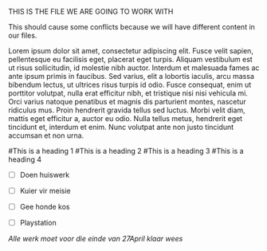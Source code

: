 
THIS IS THE FILE WE ARE GOING TO WORK WITH

This should cause some conflicts because we will have different content in our files.

Lorem ipsum dolor sit amet, consectetur adipiscing elit. Fusce velit sapien, pellentesque eu facilisis eget, placerat eget turpis. Aliquam vestibulum est ut risus sollicitudin, id molestie nibh auctor. Interdum et malesuada fames ac ante ipsum primis in faucibus. Sed varius, elit a lobortis iaculis, arcu massa bibendum lectus, ut ultrices risus turpis id odio. Fusce consequat, enim ut porttitor volutpat, nulla erat efficitur nibh, et tristique nisi nisi vehicula mi. Orci varius natoque penatibus et magnis dis parturient montes, nascetur ridiculus mus. Proin hendrerit gravida tellus sed luctus. Morbi velit diam, mattis eget efficitur a, auctor eu odio. Nulla tellus metus, hendrerit eget tincidunt et, interdum et enim. Nunc volutpat ante non justo tincidunt accumsan et non urna.

#This is a heading 1
#This is a heading 2
#This is a heading 3
#This is a heading 4


- [ ] Doen huiswerk
- [ ] Kuier vir meisie
- [ ] Gee honde kos
- [ ] Playstation


*Alle werk moet voor die einde van 27April klaar wees*


